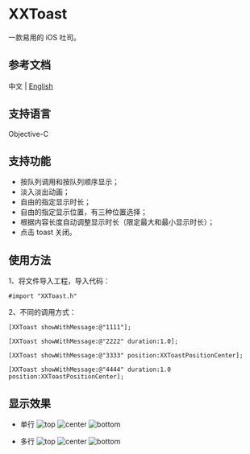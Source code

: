 # XXToast
一款易用的 iOS 吐司。

## 参考文档
[]()
中文 | [English](https://github.com/vampire-locker/XXToast/blob/main/README-ENGLISH.md)

## 支持语言
Objective-C

## 支持功能
- 按队列调用和按队列顺序显示；
- 淡入淡出动画；
- 自由的指定显示时长；
- 自由的指定显示位置，有三种位置选择；
- 根据内容长度自动调整显示时长（限定最大和最小显示时长）；
- 点击 toast 关闭。

## 使用方法
1、将文件导入工程，导入代码：
```
#import "XXToast.h"
```

2、不同的调用方式：
```
[XXToast showWithMessage:@"1111"];

[XXToast showWithMessage:@"2222" duration:1.0];

[XXToast showWithMessage:@"3333" position:XXToastPositionCenter];

[XXToast showWithMessage:@"4444" duration:1.0 position:XXToastPositionCenter];
```

## 显示效果
- 单行
![top](https://github.com/vampire-locker/XXToast/blob/main/pic/top-single.png) ![center](https://github.com/vampire-locker/XXToast/blob/main/pic/center-single.png) ![bottom](https://github.com/vampire-locker/XXToast/blob/main/pic/bottom-single.png)

- 多行
![top](https://github.com/vampire-locker/XXToast/blob/main/pic/top-multiple.png) ![center](https://github.com/vampire-locker/XXToast/blob/main/pic/center-multiple.png) ![bottom](https://github.com/vampire-locker/XXToast/blob/main/pic/bottom-multiple.png)